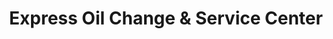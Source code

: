 ---
title: "Express Oil Change & Service Center"
url: /meridian/express-oil-change-and-service-center/
shop: car repair
---